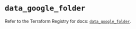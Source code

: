 # `data_google_folder`

Refer to the Terraform Registry for docs: [`data_google_folder`](https://registry.terraform.io/providers/hashicorp/google/5.21.0/docs/data-sources/folder).
